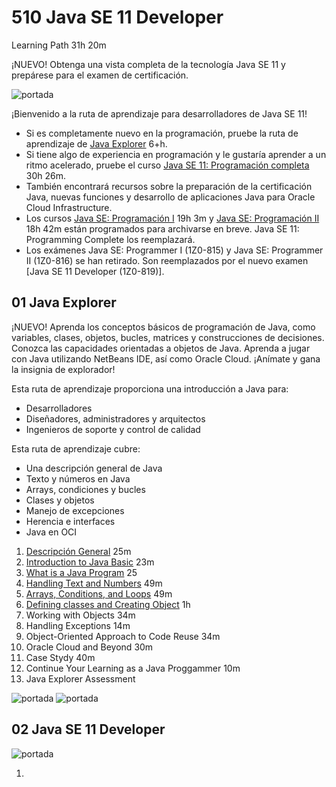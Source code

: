 # 510 Java SE 11 Developer

Learning Path 31h 20m

¡NUEVO! Obtenga una vista completa de la tecnología Java SE 11 y prepárese para el examen de certificación.

![portada](https://github.com/adolfodelarosades/Java/blob/master/temarios/510_Java_SE_11_Developer/images/510-portada.png)

¡Bienvenido a la ruta de aprendizaje para desarrolladores de Java SE 11!

* Si es completamente nuevo en la programación, pruebe la ruta de aprendizaje de [Java Explorer](https://learn.oracle.com/ols/learning-path/java-explorer/40805/79726) 6+h.
* Si tiene algo de experiencia en programación y le gustaría aprender a un ritmo acelerado, pruebe el curso [Java SE 11: Programación completa](https://learn.oracle.com/ols/course/java-se-11-programming-complete/40805/78835) 30h 26m.
* También encontrará recursos sobre la preparación de la certificación Java, nuevas funciones y desarrollo de aplicaciones Java para Oracle Cloud Infrastructure.
* Los cursos [Java SE: Programación I](https://learn.oracle.com/ols/course/java-se-programming-i/40805/54605) 19h 3m y [Java SE: Programación II](https://learn.oracle.com/ols/course/java-se-programming-ii/40805/54247) 18h 42m están programados para archivarse en breve. Java SE 11: Programming Complete los reemplazará.
* Los exámenes Java SE: Programmer I (1Z0-815) y Java SE: Programmer II (1Z0-816) se han retirado. Son reemplazados por el nuevo examen [Java SE 11 Developer (1Z0-819)].

## 01 Java Explorer

¡NUEVO! Aprenda los conceptos básicos de programación de Java, como variables, clases, objetos, bucles, matrices y construcciones de decisiones. Conozca las capacidades orientadas a objetos de Java. Aprenda a jugar con Java utilizando NetBeans IDE, así como Oracle Cloud. ¡Anímate y gana la insignia de explorador!

Esta ruta de aprendizaje proporciona una introducción a Java para:

* Desarrolladores
* Diseñadores, administradores y arquitectos
* Ingenieros de soporte y control de calidad

Esta ruta de aprendizaje cubre:

* Una descripción general de Java
* Texto y números en Java
* Arrays, condiciones y bucles
* Clases y objetos
* Manejo de excepciones
* Herencia e interfaces
* Java en OCI

1. [Descripción General](510_Java_SE_11_Developer/01_Overview.md) 25m
2. [Introduction to Java Basic](510_Java_SE_11_Developer/02_Introduction_to_Java_Basic.md) 23m
3. [What is a Java Program](510_Java_SE_11_Developer/03_What_is_a_Java%20Program.md) 25
4. [Handling Text and Numbers](510_Java_SE_11_Developer/04_Handling_Text_and_Numbers.md) 49m
5. [Arrays, Conditions, and Loops](510_Java_SE_11_Developer/05_Arrays_Conditions_and_Loops.md) 49m
6. [Defining classes and Creating Object](510_Java_SE_11_Developer/06_Defining_classes_and_Creating_Object.md) 1h
7. Working with Objects 34m
8. Handling Exceptions 14m
9. Object-Oriented Approach to Code Reuse 34m
10. Oracle Cloud and Beyond 30m
11. Case Stydy 40m
12. Continue Your Learning as a Java Proggammer 10m
13. Java Explorer Assessment 


![portada](https://github.com/adolfodelarosades/Java/blob/master/temarios/510_Java_SE_11_Developer/images/510-02.png)
![portada](https://github.com/adolfodelarosades/Java/blob/master/temarios/510_Java_SE_11_Developer/images/510-01.png)

## 02 Java SE 11 Developer

![portada](https://github.com/adolfodelarosades/Java/blob/master/temarios/510_Java_SE_11_Developer/images/510-03.png)



1. 
